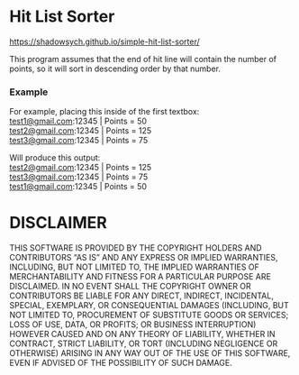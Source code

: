 # Hit List Sorter
https://shadowsych.github.io/simple-hit-list-sorter/

This program assumes that the end of hit line will contain the number of points, so it will sort in descending order by that number.

### Example
For example, placing this inside of the first textbox:  
test1@gmail.com:12345 | Points = 50  
test2@gmail.com:12345 | Points = 125  
test3@gmail.com:12345 | Points = 75  

Will produce this output:  
test2@gmail.com:12345 | Points = 125  
test3@gmail.com:12345 | Points = 75  
test1@gmail.com:12345 | Points = 50  

# DISCLAIMER
THIS SOFTWARE IS PROVIDED BY THE COPYRIGHT HOLDERS AND CONTRIBUTORS “AS IS” AND ANY EXPRESS OR IMPLIED WARRANTIES, INCLUDING, BUT NOT LIMITED TO, THE IMPLIED WARRANTIES OF MERCHANTABILITY AND FITNESS FOR A PARTICULAR PURPOSE ARE DISCLAIMED. IN NO EVENT SHALL THE COPYRIGHT OWNER OR CONTRIBUTORS BE LIABLE FOR ANY DIRECT, INDIRECT, INCIDENTAL, SPECIAL, EXEMPLARY, OR CONSEQUENTIAL DAMAGES (INCLUDING, BUT NOT LIMITED TO, PROCUREMENT OF SUBSTITUTE GOODS OR SERVICES; LOSS OF USE, DATA, OR PROFITS; OR BUSINESS INTERRUPTION) HOWEVER CAUSED AND ON ANY THEORY OF LIABILITY, WHETHER IN CONTRACT, STRICT LIABILITY, OR TORT (INCLUDING NEGLIGENCE OR OTHERWISE) ARISING IN ANY WAY OUT OF THE USE OF THIS SOFTWARE, EVEN IF ADVISED OF THE POSSIBILITY OF SUCH DAMAGE.
